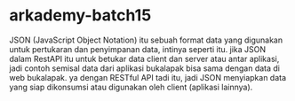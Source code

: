 # arkademy-batch15


JSON (JavaScript Object Notation) itu sebuah format data yang digunakan untuk pertukaran dan penyimpanan data, intinya seperti itu. 
jika JSON dalam RestAPI itu untuk betukar data client dan server atau antar aplikasi, jadi contoh semisal data dari aplikasi bukalapak bisa sama dengan data di web bukalapak.
ya dengan RESTful API tadi itu, jadi JSON menyiapkan data yang siap dikonsumsi atau digunakan oleh client (aplikasi lainnya).